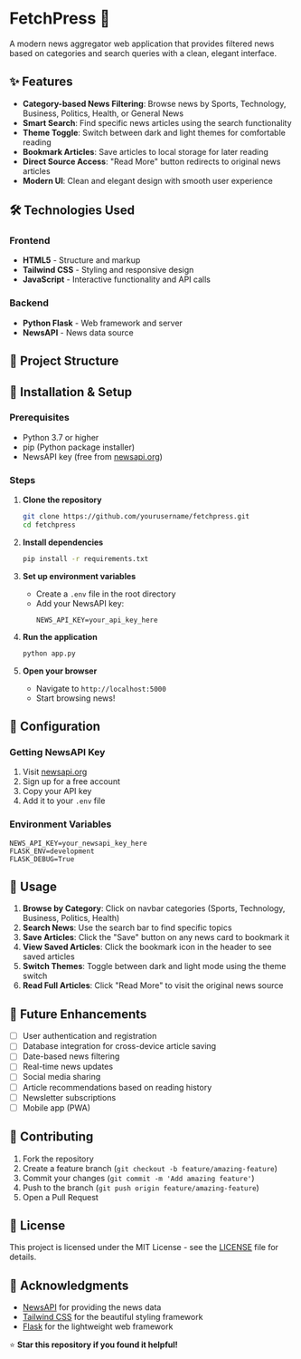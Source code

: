 # FetchPress 📰
A modern news aggregator web application that provides filtered news based on categories and search queries with a clean, elegant interface.

## ✨ Features

- **Category-based News Filtering**: Browse news by Sports, Technology, Business, Politics, Health, or General News
- **Smart Search**: Find specific news articles using the search functionality
- **Theme Toggle**: Switch between dark and light themes for comfortable reading
- **Bookmark Articles**: Save articles to local storage for later reading
- **Direct Source Access**: "Read More" button redirects to original news articles
- **Modern UI**: Clean and elegant design with smooth user experience

## 🛠️ Technologies Used

### Frontend
- **HTML5** - Structure and markup
- **Tailwind CSS** - Styling and responsive design
- **JavaScript** - Interactive functionality and API calls

### Backend
- **Python Flask** - Web framework and server
- **NewsAPI** - News data source

## 📁 Project Structure

## 🚀 Installation & Setup

### Prerequisites
- Python 3.7 or higher
- pip (Python package installer)
- NewsAPI key (free from [newsapi.org](https://newsapi.org))

### Steps

1. **Clone the repository**
   ```bash
   git clone https://github.com/yourusername/fetchpress.git
   cd fetchpress
   ```

2. **Install dependencies**
   ```bash
   pip install -r requirements.txt
   ```

3. **Set up environment variables**
   - Create a `.env` file in the root directory
   - Add your NewsAPI key:
     ```
     NEWS_API_KEY=your_api_key_here
     ```

4. **Run the application**
   ```bash
   python app.py
   ```

5. **Open your browser**
   - Navigate to `http://localhost:5000`
   - Start browsing news!

## 🔧 Configuration

### Getting NewsAPI Key
1. Visit [newsapi.org](https://newsapi.org)
2. Sign up for a free account
3. Copy your API key
4. Add it to your `.env` file

### Environment Variables
```env
NEWS_API_KEY=your_newsapi_key_here
FLASK_ENV=development
FLASK_DEBUG=True
```

## 📱 Usage

1. **Browse by Category**: Click on navbar categories (Sports, Technology, Business, Politics, Health)
2. **Search News**: Use the search bar to find specific topics
3. **Save Articles**: Click the "Save" button on any news card to bookmark it
4. **View Saved Articles**: Click the bookmark icon in the header to see saved articles
5. **Switch Themes**: Toggle between dark and light mode using the theme switch
6. **Read Full Articles**: Click "Read More" to visit the original news source

## 🔮 Future Enhancements

- [ ] User authentication and registration
- [ ] Database integration for cross-device article saving
- [ ] Date-based news filtering
- [ ] Real-time news updates
- [ ] Social media sharing
- [ ] Article recommendations based on reading history
- [ ] Newsletter subscriptions
- [ ] Mobile app (PWA)

## 🤝 Contributing

1. Fork the repository
2. Create a feature branch (`git checkout -b feature/amazing-feature`)
3. Commit your changes (`git commit -m 'Add amazing feature'`)
4. Push to the branch (`git push origin feature/amazing-feature`)
5. Open a Pull Request

## 📄 License

This project is licensed under the MIT License - see the [LICENSE](LICENSE) file for details.

## 🙏 Acknowledgments

- [NewsAPI](https://newsapi.org) for providing the news data
- [Tailwind CSS](https://tailwindcss.com) for the beautiful styling framework
- [Flask](https://flask.palletsprojects.com) for the lightweight web framework

⭐ **Star this repository if you found it helpful!**